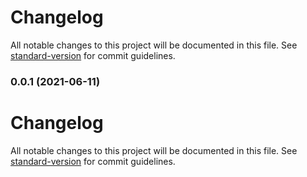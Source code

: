 # Changelog

All notable changes to this project will be documented in this file. See [standard-version](https://github.com/conventional-changelog/standard-version) for commit guidelines.

### 0.0.1 (2021-06-11)

# Changelog

All notable changes to this project will be documented in this file. See [standard-version](https://github.com/conventional-changelog/standard-version) for commit guidelines.
